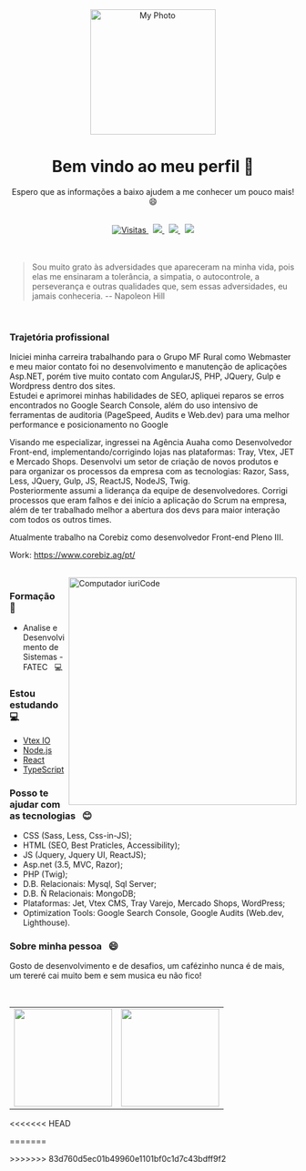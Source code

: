 <!--
**JhowArenas/JhowArenas** is a ✨ _special_ ✨ repository because its `README.md` (this file) appears on your GitHub profile.

Here are some ideas to get you started:

- 🔭 I’m currently working on ...
- 🌱 I’m currently learning ...
- 👯 I’m looking to collaborate on ...
- 🤔 I’m looking for help with ...
- 💬 Ask me about ...
- 📫 How to reach me: ...
- 😄 Pronouns: ...
- ⚡ Fun fact: ...
-->
<div align="center">

<a href="https://www.linkedin.com/in/jhowarenas/" target="_blank" id="#my-photo" rel="noopener noreferrer">
<img src="https://avatars.githubusercontent.com/u/33754192?v=4" width="220" height="220" alt="My Photo">
</a>

# Bem vindo ao meu perfil 👋
Espero que as informações a baixo ajudem a me conhecer um pouco mais! 😄

</div>
<br />
<div align="center">

<a href="https://github.com/jhowarenas">
<img src="https://komarev.com/ghpvc/?username=jhowarenas&style=flat-square" alt="Visitas">
</a>
&nbsp;
<a target="_blank" href="https://www.linkedin.com/in/jhowarenas/" alt="Linkedin">
<img src="https://img.shields.io/badge/-Jonathan Arenas-0e76a8?style=flat-square&logo=Linkedin&logoColor=white&link=www.linkedin.com/in/jhowarenas/" />
</a>
&nbsp;
<a target="_blank" href="https://api.whatsapp.com/send?phone=5514981572661" alt="WhatsApp">
<img src="https://img.shields.io/badge/-WhatsApp-25d366?style=flat-square&labelColor=25d366&logo=whatsapp&logoColor=white&link=https://api.whatsapp.com/send?phone=5514981572661" />
</a>
&nbsp;
<a href="mailto:jonat.arenas@hotmail.com">
<img src="https://img.shields.io/badge/-Email-0078D4?style=flat-square&logo=MicrosoftOutlook&logoColor=white&link=mailto:jonat.arenas@hotmail.com">
</a>

</div>
<br /><br />

> Sou muito grato às adversidades que apareceram na minha vida, pois elas me ensinaram a tolerância, a simpatia, o autocontrole, a perseverança e outras qualidades que, sem essas adversidades, eu jamais conheceria. -- Napoleon Hill

<br />

### Trajetória profissional
Iniciei minha carreira trabalhando para o Grupo MF Rural como Webmaster e meu maior contato foi no desenvolvimento e manutenção de aplicações Asp.NET, porém tive muito contato com AngularJS, PHP, JQuery, Gulp e Wordpress dentro dos sites.<br />
Estudei e aprimorei minhas habilidades de SEO, apliquei reparos se erros encontrados no Google Search Console, além do uso intensivo de ferramentas de auditoria (PageSpeed, Audits e Web.dev) para uma melhor performance e posicionamento no Google

Visando me especializar, ingressei na Agência Auaha como Desenvolvedor Front-end, implementando/corrigindo lojas nas plataformas: Tray, Vtex, JET e Mercado Shops.
Desenvolvi um setor de criação de novos produtos e para organizar os processos da empresa com as tecnologias: Razor, Sass, Less, JQuery, Gulp, JS, ReactJS, NodeJS, Twig. <br />
Posteriormente assumi a liderança da equipe de desenvolvedores. Corrigi processos que eram falhos e dei início a aplicação do Scrum na empresa, além de ter trabalhado melhor a abertura dos devs para maior interação com todos os outros times.

Atualmente trabalho na Corebiz como desenvolvedor Front-end Pleno III.

Work: https://www.corebiz.ag/pt/

<br />

<img src="https://media1.giphy.com/media/gh0RRgkTXedvF0pDc0/giphy.gif" width="400px" max-width="400px" min-width="400px" align="right" alt="Computador iuriCode">
<div align="left">

### Formação &nbsp; :blue_book:
- Analise e Desenvolvimento de Sistemas - FATEC &nbsp; :computer:

### Estou estudando &nbsp; :computer:
- [Vtex IO](https://vtex.io/)
- [Node.js](https://nodejs.org/en/)
- [React](https://pt-br.reactjs.org/?text_color:#000)
- [TypeScript](https://www.typescriptlang.org/)

### Posso te ajudar com as tecnologias &nbsp; :blush:
- CSS (Sass, Less, Css-in-JS);
- HTML (SEO, Best Praticles, Accessibility);
- JS (Jquery, Jquery UI, ReactJS);
- Asp.net (3.5, MVC, Razor);
- PHP (Twig);
- D.B. Relacionais: Mysql, Sql Server;
- D.B. Ñ Relacionais: MongoDB;
- Plataformas: Jet, Vtex CMS, Tray Varejo, Mercado Shops, WordPress;
- Optimization Tools: Google Search Console, Google Audits (Web.dev, Lighthouse).

### Sobre minha pessoa &nbsp; 😄
Gosto de desenvolvimento e de desafios, um cafézinho nunca é de mais, um tereré cai muito bem e sem musica eu não fico!
</div>

<br />

<table align='left'>
<row>
<td>
    <img height='172' src='https://github-readme-stats.vercel.app/api?username=jhowarenas&show_icons=true&theme=dark'>
</td>
<td>
    <img height='172' src='https://github-readme-stats.vercel.app/api/top-langs/?username=jhowarenas&layout=compact&theme=dark'>
</td>
</row>
</table>
<<<<<<< HEAD

=======
</body>
>>>>>>> 83d760d5ec01b49960e1101bf0c1d7c43bdff9f2
